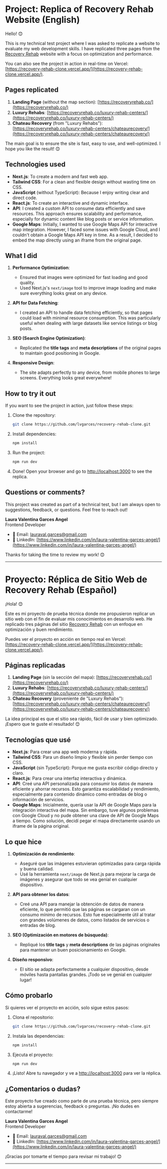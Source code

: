 # Project: Replica of Recovery Rehab Website (English)

Hello! 😊

This is my technical test project where I was asked to replicate a website to evaluate my web development skills. I have replicated three pages from the [Recovery Rehab](https://recoveryrehab.co/) website with a focus on optimization and performance.

You can also see the project in action in real-time on Vercel: [https://recovery-rehab-clone.vercel.app/](https://recovery-rehab-clone.vercel.app/).

## Pages replicated

1. **Landing Page** (without the map section): [https://recoveryrehab.co/](https://recoveryrehab.co/)
2. **Luxury Rehabs**: [https://recoveryrehab.co/luxury-rehab-centers/](https://recoveryrehab.co/luxury-rehab-centers/)
3. **Chateau Recovery** (from "Luxury Rehabs"): [https://recoveryrehab.co/luxury-rehab-centers/chateaurecovery/](https://recoveryrehab.co/luxury-rehab-centers/chateaurecovery/)

The main goal is to ensure the site is fast, easy to use, and well-optimized. I hope you like the result! 😊

## Technologies used

- **Next.js**: To create a modern and fast web app.
- **Tailwind CSS**: For a clean and flexible design without wasting time on CSS.
- **JavaScript** (without TypeScript): Because I enjoy writing clear and direct code.
- **React.js**: To create an interactive and dynamic interface.
- **API**: I created a custom API to consume data efficiently and save resources. This approach ensures scalability and performance, especially for dynamic content like blog posts or service information.
- **Google Maps**: Initially, I wanted to use Google Maps API for interactive map integration. However, I faced some issues with Google Cloud, and I couldn't obtain a Google Maps API key in time. As a result, I decided to embed the map directly using an iframe from the original page.

## What I did

1. **Performance Optimization**:
   - Ensured that images were optimized for fast loading and good quality.
   - Used Next.js's `next/image` tool to improve image loading and make sure everything looks great on any device.
   
2. **API for Data Fetching**:
   - I created an API to handle data fetching efficiently, so that pages could load with minimal resource consumption. This was particularly useful when dealing with large datasets like service listings or blog posts.
   
3. **SEO (Search Engine Optimization)**:
   - Replicated the **title tags** and **meta descriptions** of the original pages to maintain good positioning in Google.

4. **Responsive Design**:
   - The site adapts perfectly to any device, from mobile phones to large screens. Everything looks great everywhere!

## How to try it out

If you want to see the project in action, just follow these steps:

1. Clone the repository:
   ```bash
   git clone https://github.com/lvgarces/recovery-rehab-clone.git
   ```

2. Install dependencies:
   ```bash
   npm install
   ```

3. Run the project:
   ```bash
   npm run dev
   ```

4. Done! Open your browser and go to [http://localhost:3000](http://localhost:3000) to see the replica.

## Questions or comments?

This project was created as part of a technical test, but I am always open to suggestions, feedback, or questions. Feel free to reach out!

**Laura Valentina Garces Angel**  
Frontend Developer

- 📧 Email: [lauraval.garces@gmail.com](mailto:lauraval.garces@gmail.com)  
- 🔗 LinkedIn: [https://www.linkedin.com/in/laura-valentina-garces-angel/](https://www.linkedin.com/in/laura-valentina-garces-angel/)

Thanks for taking the time to review my work! 😊

---

# Proyecto: Réplica de Sitio Web de Recovery Rehab (Español)

¡Hola! 😊

Este es mi proyecto de prueba técnica donde me propusieron replicar un sitio web con el fin de evaluar mis conocimientos en desarrollo web. He replicado tres páginas del sitio [Recovery Rehab](https://recoveryrehab.co/) con un enfoque en optimización y buen rendimiento.

Puedes ver el proyecto en acción en tiempo real en Vercel: [https://recovery-rehab-clone.vercel.app/](https://recovery-rehab-clone.vercel.app/).

## Páginas replicadas

1. **Landing Page** (sin la sección del mapa): [https://recoveryrehab.co/](https://recoveryrehab.co/)
2. **Luxury Rehabs**: [https://recoveryrehab.co/luxury-rehab-centers/](https://recoveryrehab.co/luxury-rehab-centers/)
3. **Chateau Recovery** (proveniente de "Luxury Rehabs"): [https://recoveryrehab.co/luxury-rehab-centers/chateaurecovery/](https://recoveryrehab.co/luxury-rehab-centers/chateaurecovery/)

La idea principal es que el sitio sea rápido, fácil de usar y bien optimizado. ¡Espero que te guste el resultado! 😊

## Tecnologías que usé

- **Next.js**: Para crear una app web moderna y rápida.
- **Tailwind CSS**: Para un diseño limpio y flexible sin perder tiempo con CSS.
- **JavaScript** (sin TypeScript): Porque me gusta escribir código directo y claro.
- **React.js**: Para crear una interfaz interactiva y dinámica.
- **API**: Creé una API personalizada para consumir los datos de manera eficiente y ahorrar recursos. Esto garantiza escalabilidad y rendimiento, especialmente para contenido dinámico como entradas de blog o información de servicios.
- **Google Maps**: Inicialmente, quería usar la API de Google Maps para la integración interactiva del mapa. Sin embargo, tuve algunos problemas con Google Cloud y no pude obtener una clave de API de Google Maps a tiempo. Como solución, decidí pegar el mapa directamente usando un iframe de la página original.

## Lo que hice

1. **Optimización de rendimiento**:
   - Aseguré que las imágenes estuvieran optimizadas para carga rápida y buena calidad.
   - Usé la herramienta `next/image` de Next.js para mejorar la carga de imágenes y asegurar que todo se vea genial en cualquier dispositivo.
   
2. **API para obtener los datos**:
   - Creé una API para manejar la obtención de datos de manera eficiente, lo que permitió que las páginas se cargaran con un consumo mínimo de recursos. Esto fue especialmente útil al tratar con grandes volúmenes de datos, como listados de servicios o entradas de blog.

3. **SEO (Optimización en motores de búsqueda)**:
   - Repliqué los **title tags** y **meta descriptions** de las páginas originales para mantener un buen posicionamiento en Google.

4. **Diseño responsivo**:
   - El sitio se adapta perfectamente a cualquier dispositivo, desde móviles hasta pantallas grandes. ¡Todo se ve genial en cualquier lugar!

## Cómo probarlo

Si quieres ver el proyecto en acción, solo sigue estos pasos:

1. Clona el repositorio:
   ```bash
   git clone https://github.com/lvgarces/recovery-rehab-clone.git
   ```

2. Instala las dependencias:
   ```bash
   npm install
   ```

3. Ejecuta el proyecto:
   ```bash
   npm run dev
   ```

4. ¡Listo! Abre tu navegador y ve a [http://localhost:3000](http://localhost:3000) para ver la réplica.

## ¿Comentarios o dudas?

Este proyecto fue creado como parte de una prueba técnica, pero siempre estoy abierta a sugerencias, feedback o preguntas. ¡No dudes en contactarme!

**Laura Valentina Garces Angel**  
Frontend Developer

- 📧 Email: [lauraval.garces@gmail.com](mailto:lauraval.garces@gmail.com)  
- 🔗 LinkedIn: [https://www.linkedin.com/in/laura-valentina-garces-angel/](https://www.linkedin.com/in/laura-valentina-garces-angel/)

¡Gracias por tomarte el tiempo para revisar mi trabajo! 😊

---
